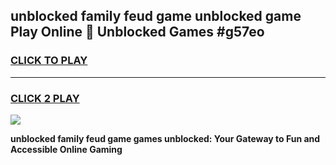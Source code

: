 
## unblocked family feud game unblocked game Play Online 👋 Unblocked Games #g57eo
<h3>
<a href="https://premium.freeplayer.one?title=unblocked_family_feud_game&ref=21F">CLICK TO PLAY</a></h3>
<hr>

<h3>
<a href="https://premium.freeplayer.one?title=unblocked_family_feud_game&ref=21F">CLICK 2 PLAY</a>
  
</h3>

<a href="https://premium.freeplayer.one?title=unblocked_family_feud_game&ref=21F/"><img src="https://clearcache.store/games.png"></a>


**unblocked family feud game games unblocked: Your Gateway to Fun and Accessible Online Gaming**

